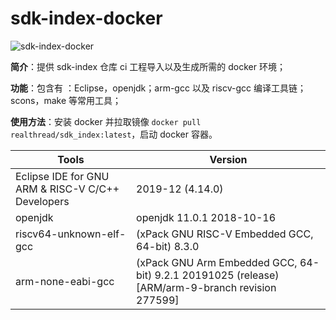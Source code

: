 # sdk-index-docker

![sdk-index-docker ](https://github.com/RT-Thread-Studio/sdk-index-docker/workflows/Docker-Build/badge.svg) 

**简介**：提供 sdk-index 仓库 ci 工程导入以及生成所需的 docker 环境；

**功能**：包含有 ：Eclipse，openjdk；arm-gcc 以及 riscv-gcc 编译工具链；scons，make 等常用工具；

**使用方法**：安装 docker 并拉取镜像 `docker pull realthread/sdk_index:latest`，启动 docker 容器。

| Tools                                             | Version                                                      |
| ------------------------------------------------- | ------------------------------------------------------------ |
| Eclipse IDE for GNU ARM & RISC-V C/C++ Developers | 2019-12 (4.14.0)                                             |
| openjdk                                           | openjdk 11.0.1 2018-10-16                                    |
| riscv64-unknown-elf-gcc                           | (xPack GNU RISC-V Embedded GCC, 64-bit) 8.3.0                |
| arm-none-eabi-gcc                                 | (xPack GNU Arm Embedded GCC, 64-bit) 9.2.1 20191025 (release) [ARM/arm-9-branch revision 277599] |

